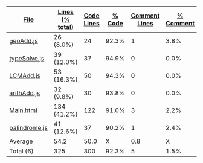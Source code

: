 
|[File](https://github.com/jojo2357/APCSp-CreationProject/tree/main/Statistics%2Ftotal%2FNameAscending.md%2F)|[Lines (% total)](https://github.com/jojo2357/APCSp-CreationProject/tree/main/Statistics%2Ftotal%2FLinesDescending.md%2F)|[Code Lines](https://github.com/jojo2357/APCSp-CreationProject/tree/main/Statistics%2Ftotal%2FCodeDescending.md%2F)|[% Code](https://github.com/jojo2357/APCSp-CreationProject/tree/main/Statistics%2Ftotal%2FProportionCodeDescending.md%2F)|[Comment Lines](https://github.com/jojo2357/APCSp-CreationProject/tree/main/Statistics%2Ftotal%2FCommentsDescending.md%2F)|[% Comment](https://github.com/jojo2357/APCSp-CreationProject/tree/main/Statistics%2Ftotal%2FProportionCommentsDescending.md%2F)|[Blank Lines](https://github.com/jojo2357/APCSp-CreationProject/tree/main/Statistics%2Ftotal%2FBlanksDescending.md%2F)|[% Blank](https://github.com/jojo2357/APCSp-CreationProject/tree/main/Statistics%2Ftotal%2FProportionBlanksDescending.md%2F)|
| --- | --- | --- | --- | --- | --- | --- | --- |
|[geoAdd.js](https://github.com/jojo2357/APCSp-CreationProject/tree/main/src%2FgeoAdd.js)|26 (8.0%)|24|92.3%|1|3.8%|1|3.8%|
|[typeSolve.js](https://github.com/jojo2357/APCSp-CreationProject/tree/main/src%2FtypeSolve.js)|39 (12.0%)|37|94.9%|0|0.0%|2|5.1%|
|[LCMAdd.js](https://github.com/jojo2357/APCSp-CreationProject/tree/main/src%2FLCMAdd.js)|53 (16.3%)|50|94.3%|0|0.0%|3|5.7%|
|[arithAdd.js](https://github.com/jojo2357/APCSp-CreationProject/tree/main/src%2FarithAdd.js)|32 (9.8%)|30|93.8%|0|0.0%|2|6.3%|
|[Main.html](https://github.com/jojo2357/APCSp-CreationProject/tree/main/Main.html)|134 (41.2%)|122|91.0%|3|2.2%|9|6.7%|
|[palindrome.js](https://github.com/jojo2357/APCSp-CreationProject/tree/main/src%2Fpalindrome.js)|41 (12.6%)|37|90.2%|1|2.4%|3|7.3%|
|Average |54.2|50.0|X|0.8|X|3.3|X|
|Total (6)|325|300|92.3%|5| 1.5%|20|6.2%|